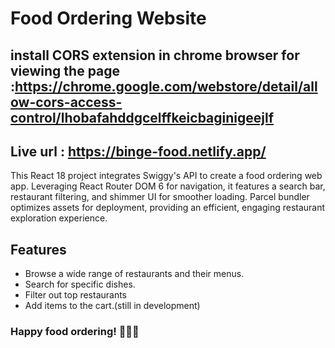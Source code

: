 # Food Ordering Website
## install CORS extension in chrome browser for viewing the page :https://chrome.google.com/webstore/detail/allow-cors-access-control/lhobafahddgcelffkeicbaginigeejlf
## Live url : https://binge-food.netlify.app/
This React 18 project integrates Swiggy's API to create a food ordering web app. Leveraging React Router DOM 6 for navigation, it features a search bar, restaurant filtering, and shimmer UI for smoother loading. Parcel bundler optimizes assets for  deployment, providing an efficient, engaging restaurant exploration experience.
## Features

- Browse a wide range of restaurants and their menus.
- Search for specific dishes.
- Filter out top restaurants
- Add items to the cart.(still in development)

### Happy food ordering! 🍔🍕🍣


